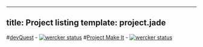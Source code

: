 ----
title: Project listing
template: project.jade
----

#[devQuest](/projects/devQuest.html) - [![wercker status](https://app.wercker.com/status/552581c314b49b0a182279aeff5e8045 "wercker status")](https://app.wercker.com/project/bykey/552581c314b49b0a182279aeff5e8045)
#[Project Make It](/projects/projectmakeit.html) - [![wercker status](https://app.wercker.com/status/47e81a732c1f135aadb316b9fd2d9220 "wercker status")](https://app.wercker.com/project/bykey/47e81a732c1f135aadb316b9fd2d9220)
